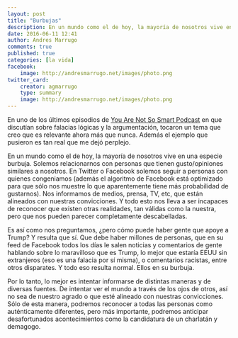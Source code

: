 ```yaml
---
layout: post
title: "Burbujas"
description: En un mundo como el de hoy, la mayoría de nosotros vive en una especie burbuja. Sólo no relacionarnos con personas similares a nosotros. Esto nos lleva a ser incapaces de reconocer que existen otras realidades, tan válidas como la nuestra, pero que nos pueden parecer tan descabelladas.
date: 2016-06-11 12:41
author: Andres Marrugo
comments: true
published: true
categories: [la vida]
facebook:
    image: http://andresmarrugo.net/images/photo.png
twitter_card:
    creator: agmarrugo
    type: summary
    image: http://andresmarrugo.net/images/photo.png
---
```


En uno de los últimos episodios de [You Are Not So Smart Podcast][1] en que discutían sobre falacias lógicas y la argumentación, tocaron un tema que creo que es relevante ahora más que nunca. Además el ejemplo que pusieron es tan real que me dejó perplejo. 

En un mundo como el de hoy, la mayoría de nosotros vive en una especie burbuja. Solemos relacionarnos con personas que tienen gusto/opiniones similares a nosotros. En Twitter o Facebook solemos seguir a personas con quienes congeniamos (además el algoritmo de Facebook está optimizado para que sólo nos muestre lo que aparentemente tiene más probabilidad de gustarnos). Nos informamos de medios, prensa, TV, etc, que están alineados con nuestras convicciones. Y todo esto nos lleva a ser incapaces de reconocer que existen otras realidades, tan válidas como la nuestra, pero que nos pueden parecer completamente descabelladas.

Es así como nos preguntamos, ¿pero cómo puede haber gente que apoye a Trump? Y resulta que sí. Que debe haber millones de personas, que en su feed de Facebook todos los días le salen noticias y comentarios de gente hablando sobre lo maravilloso que es Trump, lo mejor que estaría EEUU sin extranjeros (eso es una falacia por sí misma), o comentarios racistas, entre otros disparates. Y todo eso resulta normal. Ellos en su burbuja.

Por lo tanto, lo mejor es intentar informarse de distintas maneras y de diversas fuentes. De intentar ver el mundo a través de los ojos de otros, así no sea de nuestro agrado o que esté alineado con nuestras convicciones. Sólo de esta manera, podremos reconocer a todas las personas como auténticamente diferentes, pero más importante, podremos anticipar desafortunados acontecimientos como la candidatura de un charlatán y demagogo.


[1]: https://youarenotsosmart.com/2016/05/19/yanss-076-the-genetic-fallacy/ "YANSS 076 – The Genetic Fallacy – You Are Not So Smart"
